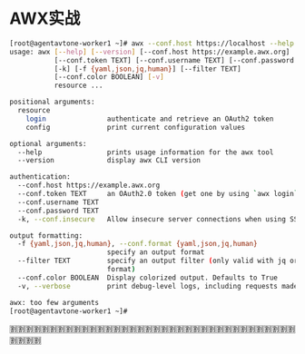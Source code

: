 
# AWX实战

```sh
[root@agentavtone-worker1 ~]# awx --conf.host https://localhost --help
usage: awx [--help] [--version] [--conf.host https://example.awx.org]
           [--conf.token TEXT] [--conf.username TEXT] [--conf.password TEXT]
           [-k] [-f {yaml,json,jq,human}] [--filter TEXT]
           [--conf.color BOOLEAN] [-v]
           resource ...

positional arguments:
  resource
    login               authenticate and retrieve an OAuth2 token
    config              print current configuration values

optional arguments:
  --help                prints usage information for the awx tool
  --version             display awx CLI version

authentication:
  --conf.host https://example.awx.org
  --conf.token TEXT     an OAuth2.0 token (get one by using `awx login`)
  --conf.username TEXT
  --conf.password TEXT
  -k, --conf.insecure   Allow insecure server connections when using SSL

output formatting:
  -f {yaml,json,jq,human}, --conf.format {yaml,json,jq,human}
                        specify an output format
  --filter TEXT         specify an output filter (only valid with jq or human
                        format)
  --conf.color BOOLEAN  Display colorized output. Defaults to True
  -v, --verbose         print debug-level logs, including requests made

awx: too few arguments
[root@agentavtone-worker1 ~]#
```

:u5272::u5272::u5272::u5272::u5272::u5272::u5272::u5272::u5272::u5272::u5272::u5272::u5272::u5272::u5272::u5272::u5272::u5272::u5272::u5272::u5272::u5272::u5272::u5272::u5272::u5272::u5272::u5272::u5272::u5272::u5272::u5272::u5272::u5272::u5272::u5272::u5272::u5272::u5272::u5272:

